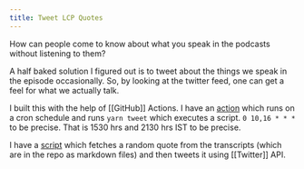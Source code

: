 ```yaml
---
title: Tweet LCP Quotes
---
```


How can people come to know about what you speak in the podcasts without listening to them?

A half baked solution I figured out is to tweet about the things we speak in the episode occasionally. So, by looking at the twitter feed, one can get a feel for what we actually talk.

I built this with the help of [[GitHub]] Actions. I have an [action](https://github.com/aravindballa/learningcurve.dev/blob/master/.github/workflows/tweet.yml) which runs on a cron schedule and runs `yarn tweet` which executes a script. `0 10,16 * * *` to be precise. That is 1530 hrs and 2130 hrs IST to be precise.

I have a [script](https://github.com/aravindballa/learningcurve.dev/blob/master/scripts/getQuote.js) which fetches a random quote from the transcripts (which are in the repo as markdown files) and then tweets it using [[Twitter]] API.
